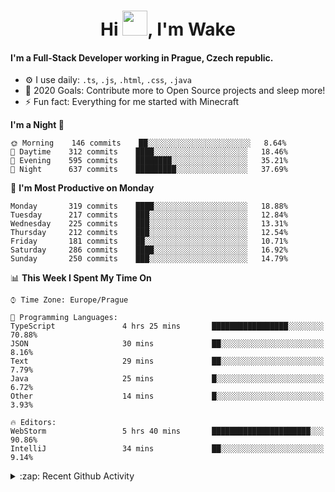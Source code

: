 <h1 align="center">Hi <img src="https://raw.githubusercontent.com/MrWakeCZ/MrWakeCZ/master/Hi.gif" width="40px" />, I'm Wake</h1>

#### I'm a Full-Stack Developer working in Prague, Czech republic.
- ⚙️ I use daily: `.ts`, `.js`, `.html`, `.css`, `.java`
- 🥅 2020 Goals: Contribute more to Open Source projects and sleep more!
- ⚡ Fun fact: Everything for me started with Minecraft

<!--START_SECTION:waka-->
**I'm a Night 🦉** 

```text
🌞 Morning    146 commits    ██░░░░░░░░░░░░░░░░░░░░░░░   8.64% 
🌆 Daytime    312 commits    ████░░░░░░░░░░░░░░░░░░░░░   18.46% 
🌃 Evening    595 commits    ████████░░░░░░░░░░░░░░░░░   35.21% 
🌙 Night      637 commits    █████████░░░░░░░░░░░░░░░░   37.69%

```
📅 **I'm Most Productive on Monday** 

```text
Monday       319 commits    ████░░░░░░░░░░░░░░░░░░░░░   18.88% 
Tuesday      217 commits    ███░░░░░░░░░░░░░░░░░░░░░░   12.84% 
Wednesday    225 commits    ███░░░░░░░░░░░░░░░░░░░░░░   13.31% 
Thursday     212 commits    ███░░░░░░░░░░░░░░░░░░░░░░   12.54% 
Friday       181 commits    ██░░░░░░░░░░░░░░░░░░░░░░░   10.71% 
Saturday     286 commits    ████░░░░░░░░░░░░░░░░░░░░░   16.92% 
Sunday       250 commits    ███░░░░░░░░░░░░░░░░░░░░░░   14.79%

```


📊 **This Week I Spent My Time On** 

```text
⌚︎ Time Zone: Europe/Prague

💬 Programming Languages: 
TypeScript               4 hrs 25 mins       █████████████████░░░░░░░░   70.88% 
JSON                     30 mins             ██░░░░░░░░░░░░░░░░░░░░░░░   8.16% 
Text                     29 mins             ██░░░░░░░░░░░░░░░░░░░░░░░   7.79% 
Java                     25 mins             █░░░░░░░░░░░░░░░░░░░░░░░░   6.72% 
Other                    14 mins             █░░░░░░░░░░░░░░░░░░░░░░░░   3.93%

🔥 Editors: 
WebStorm                 5 hrs 40 mins       ██████████████████████░░░   90.86% 
IntelliJ                 34 mins             ██░░░░░░░░░░░░░░░░░░░░░░░   9.14%

```


<!--END_SECTION:waka-->

<details>
  <summary>:zap: Recent Github Activity</summary>

<!--START_SECTION:activity-->
1. 🎉 Merged PR [#6](https://github.com/craftmania-cz/craftlobby/pull/6) in [craftmania-cz/craftlobby](https://github.com/craftmania-cz/craftlobby)
2. 🎉 Merged PR [#14](https://github.com/craftmania-cz/craftmanager/pull/14) in [craftmania-cz/craftmanager](https://github.com/craftmania-cz/craftmanager)
3. 🎉 Merged PR [#89](https://github.com/waked-cz/corgi/pull/89) in [waked-cz/corgi](https://github.com/waked-cz/corgi)
4. 🎉 Merged PR [#2](https://github.com/craftmania-cz/craftcore/pull/2) in [craftmania-cz/craftcore](https://github.com/craftmania-cz/craftcore)
5. 🎉 Merged PR [#7](https://github.com/craftmania-cz/craftlobby/pull/7) in [craftmania-cz/craftlobby](https://github.com/craftmania-cz/craftlobby)
<!--END_SECTION:activity-->

</details>
